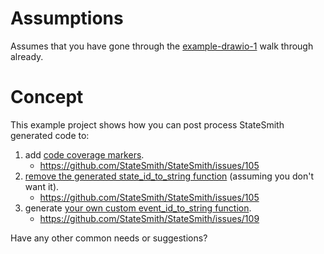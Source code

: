 # Assumptions
Assumes that you have gone through the [example-drawio-1](https://github.com/StateSmith/example-drawio-1) walk through already.

# Concept
This example project shows how you can post process StateSmith generated code to:
1. add [code coverage markers](https://github.com/StateSmith/StateSmith-examples/commit/64fd25a084bf9372b2a261b3e7ef3a9dbf70f536#diff-34edd0a700bbcbb77e0d970203cb190976f823d7546ac42b2b973620315c22cdR90-R101).
    * https://github.com/StateSmith/StateSmith/issues/105
2. [remove the generated state_id_to_string function](https://github.com/StateSmith/StateSmith-examples/commit/64fd25a084bf9372b2a261b3e7ef3a9dbf70f536#diff-34edd0a700bbcbb77e0d970203cb190976f823d7546ac42b2b973620315c22cdL80-L90) (assuming you don't want it).
    * https://github.com/StateSmith/StateSmith/issues/105
3. generate [your own custom event_id_to_string function](https://github.com/StateSmith/StateSmith-examples/commit/64fd25a084bf9372b2a261b3e7ef3a9dbf70f536#diff-34edd0a700bbcbb77e0d970203cb190976f823d7546ac42b2b973620315c22cdR203-R213).
    * https://github.com/StateSmith/StateSmith/issues/109

Have any other common needs or suggestions?
